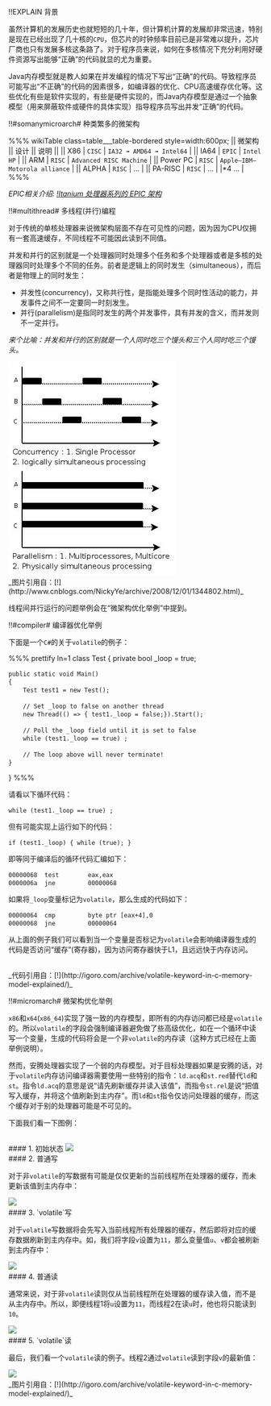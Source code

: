 !!EXPLAIN
背景

虽然计算机的发展历史也就短短的几十年，但计算机计算的发展却非常迅速，特别是现在已经出现了几十核的`CPU`，但芯片的时钟频率目前已是非常难以提升，芯片厂商也只有发展多核这条路了。对于程序员来说，如何在多核情况下充分利用好硬件资源写出能够“正确”的代码就显的尤为重要。

Java内存模型就是教人如果在并发编程的情况下写出“正确”的代码。导致程序员可能写出“不正确”的代码的因素很多，如编译器的优化、CPU高速缓存优化等。这些优化有些是软件实现的，有些是硬件实现的，而Java内存模型是通过一个抽象模型（用来屏蔽软件或硬件的具体实现）指导程序员写出并发“正确”的代码。


!!#somanymicroarch# 种类繁多的微架构

%%% wikiTable class=table___table-bordered style=width:600px;
|| 微架构 || 设计 || 说明 ||
|| X86 | `CISC` | `IA32 ➟ AMD64 ➟ Intel64` |
|| IA64 | `EPIC` | `Intel` `HP` |
|| ARM | `RISC` | `Advanced RISC Machine` |
|| Power PC | `RISC` | `Apple–IBM–Motorola alliance` |
|| ALPHA | `RISC` | ... |
|| PA-RISC | `RISC` | ... |
|*4 ... |
%%%

_EPIC相关介绍: [!Itanium 处理器系列的 EPIC 架构](ia64/HP_Integrity_document_02.pdf)_


!!#multithread# 多线程(并行)编程

对于传统的单核处理器来说微架构层面不存在可见性的问题，因为因为CPU仅拥有一套高速缓存，不同线程不可能因此读到不同值。

并发和并行的区别就是一个处理器同时处理多个任务和多个处理器或者是多核的处理器同时处理多个不同的任务。前者是逻辑上的同时发生（simultaneous），而后者是物理上的同时发生：
* 并发性(concurrency)，又称共行性，是指能处理多个同时性活动的能力，并发事件之间不一定要同一时刻发生。
* 并行(parallelism)是指同时发生的两个并发事件，具有并发的含义，而并发则不一定并行。

_来个比喻：并发和并行的区别就是一个人同时吃三个馒头和三个人同时吃三个馒头。_

<img src="concurrentparalel.jpg"/>

<br>
_图片引用自：[!](http://www.cnblogs.com/NickyYe/archive/2008/12/01/1344802.html)_

线程间并行运行的问题举例会在“微架构优化举例”中提到。


!!#compiler# 编译器优化举例

下面是一个`C#`的关于`volatile`的例子：

%%% prettify ln=1
class Test
{
    private bool _loop = true;

    public static void Main()
    {
        Test test1 = new Test();

        // Set _loop to false on another thread
        new Thread(() => { test1._loop = false;}).Start();

        // Poll the _loop field until it is set to false
        while (test1._loop == true) ;

        // The loop above will never terminate!
    }
}
%%%

<span class="glyphicon glyphicon-eye-open" style="color:blue;"></span>请看以下循环代码：
```
while (test1._loop == true) ;
```

<span class="glyphicon glyphicon-exclamation-sign" style="color:red;"></span> 但有可能实现上运行如下的代码：
```
if (test1._loop) { while (true); }
```

<span class="glyphicon glyphicon-exclamation-sign" style="color:red;"></span> 即等同于编译后的循环代码汇编如下：
```
00000068  test        eax,eax 
0000006a  jne         00000068
```

<span class="glyphicon glyphicon-ok" style="color:green;"></span> 如果将`_loop`变量标记为`volatile`，那么生成的代码如下：
```
00000064  cmp         byte ptr [eax+4],0 
00000068  jne         00000064
```

从上面的例子我们可以看到当一个变量是否标记为`volatile`会影响编译器生成的代码是否访问“缓存”(寄存器)，因为访问寄存器快于L1，且远远快于内存访问。

<br>
_代码引用自：[!](http://igoro.com/archive/volatile-keyword-in-c-memory-model-explained/)_



!!#micromarch# 微架构优化举例

`x86`和`x64`(`x86_64`)实现了强一致的内存模型，即所有的内存访问都已经是`volatile`的。所以`volatile`的字段会强制编译器避免做了些高级优化，如在一个循环中读写一个变量，生成的代码将会是一个非`volatile`的内存读（这种方式已经在上面举例说明）。

然而，安腾处理器实现了一个弱的内存模型。对于目标处理器如果是安腾的话，对于`volatile`内存访问编译器需要使用一些特别的指令：`ld.acq`和`st.red`替代`ld`和`st`。指令`ld.acq`的意思是说“请先刷新缓存并读入该值”，而指令`st.rel`是说“把值写入缓存，并将这个值刷新到主内存”。而`ld`和`st`指令仅访问处理器的缓存，而这个缓存对于别的处理器可能是不可见的。

下面我们看一下图例：

<br>
#### 1. 初始状态

<img src="/java.memory.model/ia64/mm/1-init.png"/>

<br>
#### 2. 普通写

对于非`volatile`的写数据有可能是仅仅更新的当前线程所在处理器的缓存，而未更新该值到主内存中：

<img src="/java.memory.model/ia64/mm/2-write.png"/>

<br>
#### 3. `volatile`写

对于`volatile`写数据将会先写入当前线程所有处理器的缓存，然后即将对应的缓存数据刷新到主内存中。如，我们将字段`v`设置为`11`，那么变量值`u`、`v`都会被刷新到主内存中：

<img src="/java.memory.model/ia64/mm/3-volatile-write.png"/>

<br>
#### 4. 普通读

通常来说，对于非`volatile`读则仅从当前线程所在处理器的缓存读入值，而不是从主内存中。所以，即便线程1将`u`设置为`11`，而线程2在读`u`时，他也将只能读到`10`。

<img src="/java.memory.model/ia64/mm/4-read.png"/>

<br>
#### 5. `volatile`读

最后，我们看一个`volatile`读的例子。线程2通过`volatile`读到字段`v`的最新值：

<img src="/java.memory.model/ia64/mm/5-volatile-read.png"/>

<br>
_图片引用自：[!](http://igoro.com/archive/volatile-keyword-in-c-memory-model-explained/)_

